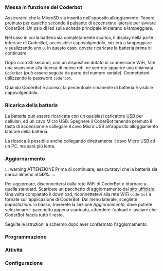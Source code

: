 
### Messa in funzione del Coderbot

Assicurarsi che la MicroSD sia inserita nell'apposito alloggiamento. Tenere premuto per qualche secondo il pulsante di accensione laterale per avviare CoderBot. Un paio di led sulla scheda principale inizierano a lampeggiare.

Nel caso in cui la batteria sia completamente scarica, il display nella parte inferiore di CoderBot, accessibile capovolgendolo, inizierà a lampeggiare visualizzando uno `0`. In questo caso, dovete ricaricare la batteria prima di continuare.

Dopo circa 30 secondi, con un dispositivo dotato di connessione WiFi, fate una scansione alla ricerca di nuove reti: ne vedrete apparire una chiamata `CoderBot` (può essere seguita da parte del numero seriale). Connettetevi utilizzando la password `coderbot`.

Quando CoderBot è acceso, la percentuale rimanente di batteria è visibile capovolgendolo.


### Ricarica della batteria

La batteria può essere ricaricata con un qualsiasi caricatore USB per cellulari, ed un cavo Micro USB. Spegnere il CoderBot tenendo premuto il tasto di accensione e collegare il cavo Micro USB all'apposito alloggiamento laterale della batteria.

La ricarica è possibile anche collegando direttamente il cavo Micro USB ad un PC, ma sarà più lenta.

### Aggiornarmento

::: warning ATTENZIONE
Prima di continuare, assicuratevi che la batteria sia carica almeno al **50%**.
:::

Per aggiornare, disconnettersi dalla rete WiFi di CoderBot e ritornare a quella standard. Scaricate un pacchetto di aggiornamento dal [sito ufficiale](https://www.coderbot.org/repo). Una volta completato il download, riconnettetevi alla rete WiFi `coderbot` e tornate sull'applicazione di CoderBot. Dal menu laterale, scegliete *Impostazioni*. In basso, troverete la sezione *Aggiornamento*, dove potrete selezionare il pacchetto appena scaricato, attendere l'upload e lasciare che CoderBot faccia tutto il resto.

Seguite le istruzioni a schermo dopo aver confermato l'aggiornamento.

### Programmazione

### Attività 

### Configurazione
